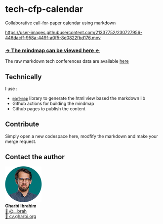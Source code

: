 # tech-cfp-calendar
Collaborative call-for-paper calendar using markdown 

https://user-images.githubusercontent.com/21337752/230727956-446dacff-958a-449f-a0f5-8e0822fbd176.mov

### [→ The mindmap can be viewed here ←](https://gbrah.github.io/tech-cfp-calendar/)

The raw markdown tech conferences data are available [here](https://raw.githubusercontent.com/gbrah/tech-cfp-calendar/main/calendar.mdp)

## Technically

I use :

* [`markmap`](https://markmap.js.org/) library to generate the html view based the markdown lib 
* Github actions for building the mindmap
* Github pages to publish the content 

## Contribute 

Simply open a new codespace here, modfify the markdown and make your merge request.

## Contact the author

![avatar](./avatar.png)  
**Gharbi Ibrahim**  
[🔗 @__brah​](https://twitter.com/__brah)  
[🔗 cv.gharbi.org](http://blog.worldline.tech)

